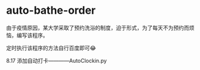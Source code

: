# auto-bathe-order
由于疫情原因，某大学采取了预约洗浴的制度，迫于形式，为了每天不为预约而烦恼，编写该程序。

定时执行该程序的方法自行百度即可😂

8.17
添加自动打卡————AutoClockin.py
